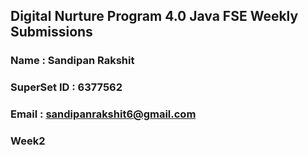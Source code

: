 ## Digital Nurture Program 4.0 Java FSE Weekly Submissions

### Name : Sandipan Rakshit

### SuperSet ID : 6377562

### Email : sandipanrakshit6@gmail.com

### Week2
